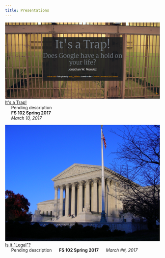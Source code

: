 ```yaml
---
title: Presentations
---
```

<a href="https://rawgit.com/mendezjw/fs102Spring2017-presentation1-mendezjw/master/seke2015_panel.html#/"><img src="/img/itsatrap.png" alt=""></a>  
[It's a  Trap!](https://rawgit.com/mendezjw/fs102Spring2017-presentation1-mendezjw/master/seke2015_panel.html#/)  
&nbsp;&nbsp;&nbsp;&nbsp;&nbsp;Pending description  
&nbsp;&nbsp;&nbsp;&nbsp;&nbsp;**FS 102 Spring 2017**  
&nbsp;&nbsp;&nbsp;&nbsp;&nbsp;*March 10, 2017*

<a href="https://rawgit.com/mendezjw/fs102Spring2017-presentation2-mendezjw/master/seke2015_panel.html"><img src="/img/court.jpg" alt=""></a>
[Is it "Legal"?](https://rawgit.com/mendezjw/fs102Spring2017-presentation2-mendezjw/master/seke2015_panel.html)  
&nbsp;&nbsp;&nbsp;&nbsp;&nbsp;Pending description
&nbsp;&nbsp;&nbsp;&nbsp;&nbsp;**FS 102 Spring 2017**
&nbsp;&nbsp;&nbsp;&nbsp;&nbsp;*March ##, 2017*
